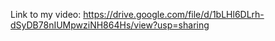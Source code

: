Link to my video: https://drive.google.com/file/d/1bLHl6DLrh-dSyDB78nIUMpwziNH864Hs/view?usp=sharing
